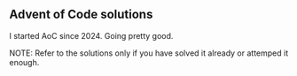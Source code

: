 ## Advent of Code solutions
I started AoC since 2024. Going pretty good.

NOTE: Refer to the solutions only if you have solved it already or attemped it enough.
